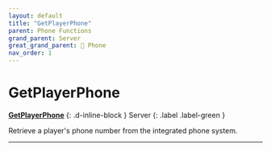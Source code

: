 ```yaml
---
layout: default
title: "GetPlayerPhone"
parent: Phone Functions
grand_parent: Server
great_grand_parent: 📱 Phone
nav_order: 1
---
```


# GetPlayerPhone
**[GetPlayerPhone](GetPlayerPhone.md)**
{: .d-inline-block }
Server
{: .label .label-green }

Retrieve a player's phone number from the integrated phone system.

---